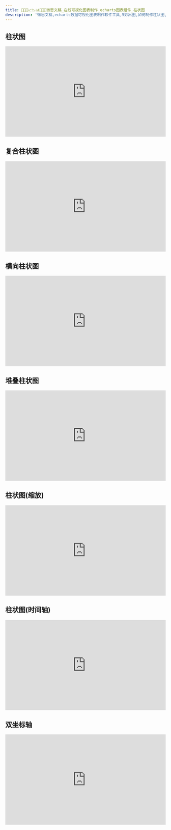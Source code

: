 ```yaml
---
title: 🥉🥇🥈📈📉📊🧡💛💚微思文稿_在线可视化图表制作_echarts图表组件_柱状图
description: '微思文稿,echarts数据可视化图表制作软件工具,5妙出图,如何制作柱状图,条图,柱形图,横向柱状图,堆叠柱状图,百分条图'
---
```


## 柱状图
<iframe  
 style="width: 100%;aspect-ratio: 16/9"
 src="https://vslide.cn/slides?showPage=false&id=demo/multi-bar"  
 frameborder=0  
 allowfullscreen>
 </iframe>

## 复合柱状图
<iframe  
 style="width: 100%;aspect-ratio: 16/9"
 src="https://vslide.cn/slides?showPage=false&id=demo/bi-bar"  
 frameborder=0  
 allowfullscreen>
 </iframe>

## 横向柱状图
<iframe  
 style="width: 100%;aspect-ratio: 16/9"
 src="https://vslide.cn/slides?showPage=false&id=demo/hor-bar"  
 frameborder=0  
 allowfullscreen>
 </iframe>

## 堆叠柱状图
<iframe  
 style="width: 100%;aspect-ratio: 16/9"
 src="https://vslide.cn/slides?showPage=false&id=demo/stack-bar"  
 frameborder=0  
 allowfullscreen>
 </iframe>

## 柱状图(缩放)
<iframe  
 style="width: 100%;aspect-ratio: 16/9"
 src="https://vslide.cn/slides?showPage=false&id=demo/bar-zoom"  
 frameborder=0  
 allowfullscreen>
 </iframe>


## 柱状图(时间轴)
<iframe  
 style="width: 100%;aspect-ratio: 16/9"
 src="https://vslide.cn/slides?showPage=false&id=demo/tm-multi-bar"  
 frameborder=0  
 allowfullscreen>
 </iframe>

## 双坐标轴
<iframe  
 style="width: 100%;aspect-ratio: 16/9"
 src="https://vslide.cn/slides?showPage=false&id=demo/bar-line"  
 frameborder=0  
 allowfullscreen>
 </iframe>